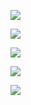 
![](http://www.plantuml.com/plantuml/proxy?cache=no&src=https://raw.githubusercontent.com/oleksandrblazhko/student_test/Lab_Work_1/SW-LabWork7-Example-1-UseCase.puml)

![](http://www.plantuml.com/plantuml/proxy?cache=no&src=https://raw.githubusercontent.com/oleksandrblazhko/student_test/Lab_Work_1/SW-LabWork7-Example-2-Deployment.puml)

![](http://www.plantuml.com/plantuml/proxy?cache=no&src=https://raw.githubusercontent.com/oleksandrblazhko/student_test/Lab_Work_1/SW-LabWork7-Example-3-Classes.puml)

![](http://www.plantuml.com/plantuml/proxy?cache=no&src=https://raw.githubusercontent.com/oleksandrblazhko/student_test/Lab_Work_1/SW-LabWork7-Example-4-RelDB.puml)

![](http://www.plantuml.com/plantuml/proxy?cache=no&src=https://raw.githubusercontent.com/oleksandrblazhko/student_test/Lab_Work_1/SW-LabWork7-Example-5-JSON.puml)
